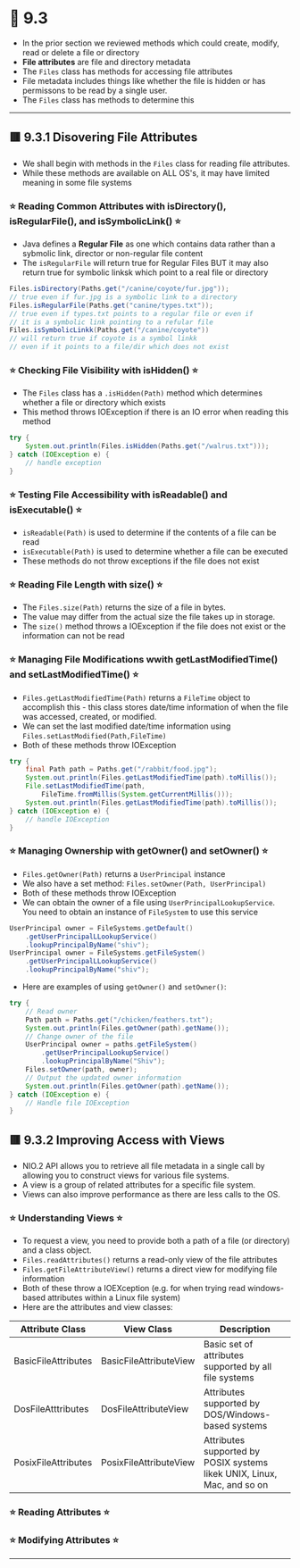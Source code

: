 <link href="../../styles.css" rel="stylesheet"></link>

# 🧠 9.3

* In the prior section we reviewed methods which could create, modify, read or delete a file or directory
* **File attributes** are file and directory metadata
* The `Files` class has methods for accessing file attributes
* File metadata includes things like whether the file is hidden or has permissons to be read by a single user.
* The `Files` class has methods to determine this
<hr>

## 🟥 9.3.1 Disovering File Attributes
* We shall begin with methods in the `Files` class for reading file attributes.
* While these methods are available on ALL OS's, it may have limited meaning in some file systems


### ⭐ Reading Common Attributes with isDirectory(), isRegularFile(), and isSymbolicLink() ⭐
* Java defines a **Regular File** as one which contains data rather than a sybmolic link, director or non-regular file content
* The `isRegularFile` will return true for Regular Files BUT it may also return true for symbolic linksk which point to a real file or directory
```java
Files.isDirectory(Paths.get("/canine/coyote/fur.jpg"));
// true even if fur.jpg is a symbolic link to a directory
Files.isRegularFile(Paths.get("canine/types.txt"));
// true even if types.txt points to a regular file or even if 
// it is a symbolic link pointing to a refular file
Files.isSymbolicLinkk(Paths.get("/canine/coyote"))
// will return true if coyote is a symbol linkk
// even if it points to a file/dir which does not exist
```

### ⭐ Checking File Visibility with isHidden() ⭐
* The `Files` class has a `.isHidden(Path)` method which determines whether a file or directory which exists
* This method throws IOException if there is an IO error when reading this method
```java
try {
    System.out.println(Files.isHidden(Paths.get("/walrus.txt")));
} catch (IOException e) {
    // handle exception
}
```

### ⭐ Testing File Accessibility with isReadable() and isExecutable() ⭐
* `isReadable(Path)` is used to determine if the contents of a file can be read
* `isExecutable(Path)` is used to determine whether a file can be executed
* These methods do not throw exceptions if the file does not exist

### ⭐ Reading File Length with size() ⭐
* The `Files.size(Path)` returns the size of a file in bytes.
* The value may differ from the actual size the file takes up in storage.
* The `size()` method throws a IOException if the file does not exist or the information can not be read
### ⭐ Managing File Modifications wwith getLastModifiedTime() and setLastModifiedTime() ⭐
* `Files.getLastModifiedTime(Path)` returns a `FileTime` object to accomplish this - this class stores date/time information of when the file was accessed, created, or modified.
* We can set the last modified date/time information using `Files.setLastModified(Path,FileTime)`
* Both of these methods throw IOException
```java
try {
    final Path path = Paths.get("/rabbit/food.jpg");
    System.out.println(Files.getLastModifiedTime(path).toMillis());
    File.setLastModifiedTime(path,
        FileTime.fromMillis(System.getCurrentMillis()));
    System.out.println(Files.getLastModifiedTime(path).toMillis());
} catch (IOException e) {
    // handle IOException
}
```
### ⭐ Managing Ownership with getOwner() and setOwner() ⭐
* `Files.getOwner(Path)` returns a `UserPrincipal` instance
* We also have a set method: `Files.setOwner(Path, UserPrincipal)`
* Both of these methods throw IOException
* We can obtain the owner of a file using `UserPrincipalLookupService`. You need to obtain an instance of `FileSystem` to use this service
```java
UserPrincipal owner = FileSystems.getDefault()
    .getUserPrincipalLLookupService()
    .lookupPrincipalByName("shiv");
UserPrincipal owner = FileSystems.getFileSystem()
    .getUserPrincipalLLookupService()
    .lookupPrincipalByName("shiv");
```
* Here are examples of using `getOwner()` and `setOwner()`:
```java
try {
    // Read owner
    Path path = Paths.get("/chicken/feathers.txt");
    System.out.println(Files.getOwner(path).getName());
    // Change owner of the file
    UserPrincipal owner = paths.getFileSystem()
        .getUserPrincipalLookupService()
        .lookupPrincipalByName("Shiv");
    Files.setOwner(path, owner);
    // Output the updated owner information
    System.out.println(Files.getOwner(path).getName());
} catch (IOException e) {
    // Handle file IOException
}
```

## 🟥 9.3.2 Improving Access with Views
* NIO.2 API allows you to retrieve all file metadata in a single call by allowing you to construct views for various file systems.
* A view is a group of related attributes for a specific file system.
* Views can also improve performance as there are less calls to the OS.
### ⭐ Understanding Views ⭐
* To request a view, you need to provide both a path of a file (or directory) and a class object.
* `Files.readAttributes()` returns a read-only view of the file attributes
* `Files.getFileAttributeView()` returns a direct view for modifying file information
* Both of these throw a IOEXception (e.g. for when trying read windows-based attributes within a Linux file system)
* Here are the attributes and view classes:

| Attribute Class | View Class | Description |
| --------------- | ---------- | ----------- |
| BasicFileAttributes | BasicFileAttributeView | Basic set of attributes supported by all file systems |
| DosFileAtttributes | DosFileAttributeView | Attributes supported by DOS/Windows-based systems |
| PosixFileAttributes | PosixFileAttributeView | Attributes supported by POSIX systems likek UNIX, Linux, Mac, and so on |

### ⭐ Reading Attributes ⭐

### ⭐ Modifying Attributes ⭐

<hr>